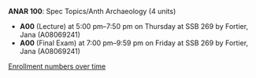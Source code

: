 **ANAR 100**: Spec Topics/Anth Archaeology (4 units)

- **A00** (Lecture) at 5:00 pm–7:50 pm on Thursday at SSB 269 by Fortier, Jana (A08069241)
- **A00** (Final Exam) at 7:00 pm–9:59 pm on Friday at SSB 269 by Fortier, Jana (A08069241)

[Enrollment numbers over time](./ANAR100.tsv)
